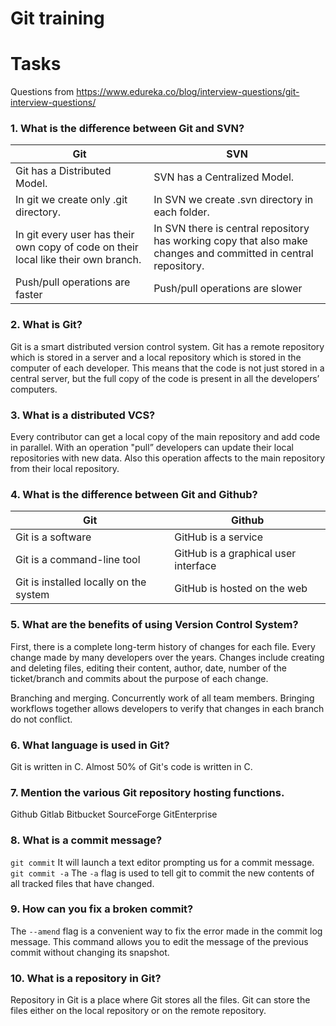 # Git training

Tasks
===

Questions from https://www.edureka.co/blog/interview-questions/git-interview-questions/



### **1. What is the difference between Git and SVN?**

|           Git             |               SVN              |
|---------------------------|--------------------------------|
|Git has a Distributed Model.|SVN has a Centralized Model.|
|In git we create only .git directory.|In SVN we create .svn directory in each folder.|
|In git every user has their own copy of code on their local like their own branch.|In SVN there is central repository has working copy that also make changes and committed in central repository.|
|Push/pull operations are faster|Push/pull operations are slower|



### **2. What is Git?**

Git is a smart distributed version control system. Git has a remote repository which is stored in a server and a local repository which is stored in the computer of each developer. This means that the code is not just stored in a central server, but the full copy of the code is present in all the developers’ computers. 



### **3. What is a distributed VCS?**

Every contributor can get a local copy of the main repository and add code in parallel. With an operation "pull” developers can update their local repositories with new data. Also this operation affects to the main repository from their local repository.



### **4. What is the difference between Git and Github?**

|           Git             |           Github          |
|---------------------------|---------------------------|
|Git is a software          |GitHub is a service        |
|Git is a command-line tool |GitHub is a graphical user interface|
|Git is installed locally on the system|GitHub is hosted on the web|



### **5. What are the benefits of using Version Control System?**

First, there is a complete long-term history of changes for each file. Every change made by many developers over the years.  Changes include creating and deleting files, editing their content, author, date, number of the ticket/branch and commits about the purpose of each change.

Branching and merging. Concurrently work of all team members. Bringing workflows together allows developers to verify that changes in each branch do not conflict.



### **6. What language is used in Git?**

Git is written in C. Almost 50% of Git's code is written in C. 



### **7. Mention the various Git repository hosting functions.**

Github
Gitlab
Bitbucket
SourceForge
GitEnterprise



### **8. What is a commit message?**

``` git commit ```
It will launch a text editor prompting us for a commit message.
``` git commit -a ```
The ```-a``` flag is used to tell git to commit the new contents of all tracked files that have changed.



### **9. How can you fix a broken commit?**

The ```--amend``` flag is a convenient way to fix the error made in the commit log message. This command allows you to edit the message of the previous commit without changing its snapshot.



### **10. What is a repository in Git?**

Repository in Git is a place where Git stores all the files. Git can store the files either on the local repository or on the remote repository.
 
